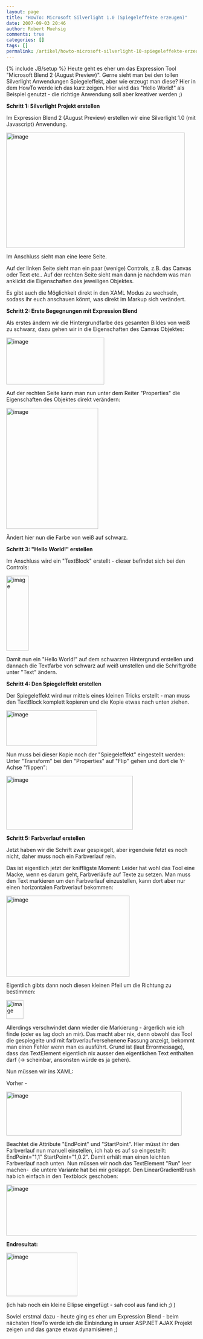 ```yaml
---
layout: page
title: "HowTo: Microsoft Silverlight 1.0 (Spiegeleffekte erzeugen)"
date: 2007-09-03 20:46
author: Robert Muehsig
comments: true
categories: []
tags: []
permalink: /artikel/howto-microsoft-silverlight-10-spiegeleffekte-erzeugen
---
```

{% include JB/setup %}
Heute geht es eher um das Expression Tool "Microsoft Blend 2 (August Preview)". Gerne sieht man bei den tollen Silverlight Anwendungen Spiegeleffekt, aber wie erzeugt man diese? Hier in dem HowTo werde ich das kurz zeigen. Hier wird das "Hello World!" als Beispiel genutzt - die richtige Anwendung soll aber kreativer werden ;)

<strong>Schritt 1: Silverlight Projekt erstellen</strong>

Im Expression Blend 2 (August Preview) erstellen wir eine Silverlight 1.0 (mit Javascript) Anwendung.

<a atomicselection="true" href="{{BASE_PATH}}/assets/wp-images-de/image5.png"><img border="0" width="472" src="{{BASE_PATH}}/assets/wp-images-de/image-thumb5.png" alt="image" height="305" style="border: 0px" /></a>

Im Anschluss sieht man eine leere Seite.

Auf der linken Seite sieht man ein paar (wenige) Controls, z.B. das Canvas oder Text etc.. Auf der rechten Seite sieht man dann je nachdem was man anklickt die Eigenschaften des jeweiligen Objektes.

Es gibt auch die Möglichkeit direkt in den XAML Modus zu wechseln, sodass ihr euch anschauen könnt, was direkt im Markup sich verändert.

<strong>Schritt 2: Erste Begegnungen mit Expression Blend</strong>

Als erstes ändern wir die Hintergrundfarbe des gesamten Bildes von weiß zu schwarz, dazu gehen wir in die Eigenschaften des Canvas Objektes:

<a atomicselection="true" href="{{BASE_PATH}}/assets/wp-images-de/image6.png"><img border="0" width="259" src="{{BASE_PATH}}/assets/wp-images-de/image-thumb6.png" alt="image" height="124" style="border: 0px" /></a>

Auf der rechten Seite kann man nun unter dem Reiter "Properties" die Eigenschaften des Objektes direkt verändern:

<a atomicselection="true" href="{{BASE_PATH}}/assets/wp-images-de/image7.png"><img border="0" width="243" src="{{BASE_PATH}}/assets/wp-images-de/image-thumb7.png" alt="image" height="320" style="border: 0px" /></a>

Ändert hier nun die Farbe von weiß auf schwarz.

<strong>Schritt 3: "Hello World!" erstellen</strong>

Im Anschluss wird ein "TextBlock" erstellt - dieser befindet sich bei den Controls:

<a atomicselection="true" href="{{BASE_PATH}}/assets/wp-images-de/image8.png"><img border="0" width="59" src="{{BASE_PATH}}/assets/wp-images-de/image-thumb8.png" alt="image" height="198" style="border: 0px" /></a>

Damit nun ein "Hello World!" auf dem schwarzen Hintergrund erstellen und dannach die Textfarbe von schwarz auf weiß umstellen und die Schriftgröße unter "Text" ändern.

<strong>Schritt 4: Den Spiegeleffekt erstellen</strong>

Der Spiegeleffekt wird nur mittels eines kleinen Tricks erstellt - man muss den TextBlock komplett kopieren und die Kopie etwas nach unten ziehen.

<a atomicselection="true" href="{{BASE_PATH}}/assets/wp-images-de/image9.png"><img border="0" width="240" src="{{BASE_PATH}}/assets/wp-images-de/image-thumb9.png" alt="image" height="94" style="border: 0px" /></a>

Nun muss bei dieser Kopie noch der "Spiegeleffekt" eingestellt werden: Unter "Transform" bei den "Properties" auf "Flip" gehen und dort die Y-Achse "flippen":

<a atomicselection="true" href="{{BASE_PATH}}/assets/wp-images-de/image10.png"><img border="0" width="335" src="{{BASE_PATH}}/assets/wp-images-de/image-thumb10.png" alt="image" height="142" style="border: 0px" /></a>

<strong>Schritt 5: Farbverlauf erstellen</strong>

Jetzt haben wir die Schrift zwar gespiegelt, aber irgendwie fetzt es noch nicht, daher muss noch ein Farbverlauf rein.

Das ist eigentlich jetzt der kniffligste Moment: Leider hat wohl das Tool eine Macke, wenn es darum geht, Farbverläufe auf Texte zu setzen. Man muss den Text markieren um den Farbverlauf einzustellen, kann dort aber nur einen horizontalen Farbverlauf bekommen:

<a atomicselection="true" href="{{BASE_PATH}}/assets/wp-images-de/image11.png"><img border="0" width="326" src="{{BASE_PATH}}/assets/wp-images-de/image-thumb11.png" alt="image" height="214" style="border: 0px" /></a>

Eigentlich gibts dann noch diesen kleinen Pfeil um die Richtung zu bestimmen:

<a atomicselection="true" href="{{BASE_PATH}}/assets/wp-images-de/image12.png"><img border="0" width="45" src="{{BASE_PATH}}/assets/wp-images-de/image-thumb12.png" alt="image" height="50" style="border: 0px" /></a>

Allerdings verschwindet dann wieder die Markierung - ärgerlich wie ich finde (oder es lag doch an mir). Das macht aber nix, denn obwohl das Tool die gespiegelte und mit farbverlaufversehenene Fassung anzeigt, bekommt man einen Fehler wenn man es ausführt. Grund ist (laut Errormessage), dass das TextElement eigentlich nix ausser den eigentlichen Text enthalten darf (-&gt; scheinbar, ansonsten würde es ja gehen).

Nun müssen wir ins XAML:

Vorher -

<a atomicselection="true" href="{{BASE_PATH}}/assets/wp-images-de/image13.png"><img border="0" width="464" src="{{BASE_PATH}}/assets/wp-images-de/image-thumb13.png" alt="image" height="116" style="border: 0px" /></a>

Beachtet die Attribute "EndPoint" und "StartPoint". Hier müsst ihr den Farbverlauf nun manuell einstellen, ich hab es auf so eingestellt: EndPoint="1,1" StartPoint="1,0.2". Damit erhält man einen leichten Farbverlauf nach unten. Nun müssen wir noch das TextElement "Run" leer machen-  die untere Variante hat bei mir geklappt. Den LinearGradientBrush hab ich einfach in den Textblock geschoben:

<a atomicselection="true" href="{{BASE_PATH}}/assets/wp-images-de/image14.png"><img border="0" width="524" src="{{BASE_PATH}}/assets/wp-images-de/image-thumb14.png" alt="image" height="135" style="border: 0px" /></a>

<strong>Endresultat:</strong>

<a atomicselection="true" href="{{BASE_PATH}}/assets/wp-images-de/image15.png"><img border="0" width="188" src="{{BASE_PATH}}/assets/wp-images-de/image-thumb15.png" alt="image" height="115" style="border: 0px" /></a>

(ich hab noch ein kleine Ellipse eingefügt - sah cool aus fand ich ;) )

Soviel erstmal dazu - heute ging es eher um Expression Blend - beim nächsten HowTo werde ich die Einbindung in unser ASP.NET AJAX Projekt zeigen und das ganze etwas dynamisieren ;)
